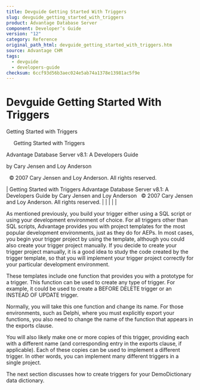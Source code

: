 ```yaml
---
title: Devguide Getting Started With Triggers
slug: devguide_getting_started_with_triggers
product: Advantage Database Server
component: Developer’s Guide
version: "12"
category: Reference
original_path_html: devguide_getting_started_with_triggers.htm
source: Advantage CHM
tags:
  - devguide
  - developers-guide
checksum: 6ccf93d56b3aec024e5ab74a1378e13981ac5f9e
---
```


# Devguide Getting Started With Triggers

Getting Started with Triggers

     Getting Started with Triggers

Advantage Database Server v8.1: A Developers Guide

by Cary Jensen and Loy Anderson

  © 2007 Cary Jensen and Loy Anderson. All rights reserved.

| Getting Started with Triggers  Advantage Database Server v8.1: A Developers Guide  by Cary Jensen and Loy Anderson    © 2007 Cary Jensen and Loy Anderson. All rights reserved. |  |  |  |  |

As mentioned previously, you build your trigger either using a SQL script or using your development environment of choice. For all triggers other than SQL scripts, Advantage provides you with project templates for the most popular development environments, just as they do for AEPs. In most cases, you begin your trigger project by using the template, although you could also create your trigger project manually. If you decide to create your trigger project manually, it is a good idea to study the code created by the trigger template, so that you will implement your trigger project correctly for your particular development environment.

These templates include one function that provides you with a prototype for a trigger. This function can be used to create any type of trigger. For example, it could be used to create a BEFORE DELETE trigger or an INSTEAD OF UPDATE trigger.

Normally, you will take this one function and change its name. For those environments, such as Delphi, where you must explicitly export your functions, you also need to change the name of the function that appears in the exports clause.

You will also likely make one or more copies of this trigger, providing each with a different name (and corresponding entry in the exports clause, if applicable). Each of these copies can be used to implement a different trigger. In other words, you can implement many different triggers in a single project.

The next section discusses how to create triggers for your DemoDictionary data dictionary.
